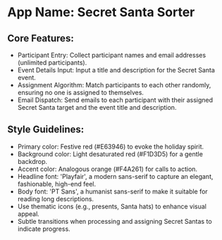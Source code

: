 # **App Name**: Secret Santa Sorter

## Core Features:

- Participant Entry: Collect participant names and email addresses (unlimited participants).
- Event Details Input: Input a title and description for the Secret Santa event.
- Assignment Algorithm: Match participants to each other randomly, ensuring no one is assigned to themselves.
- Email Dispatch: Send emails to each participant with their assigned Secret Santa target and the event title and description.

## Style Guidelines:

- Primary color: Festive red (#E63946) to evoke the holiday spirit.
- Background color: Light desaturated red (#F1D3D5) for a gentle backdrop.
- Accent color: Analogous orange (#F4A261) for calls to action.
- Headline font: 'Playfair', a modern sans-serif to capture an elegant, fashionable, high-end feel.
- Body font: 'PT Sans', a humanist sans-serif to make it suitable for reading long descriptions.
- Use thematic icons (e.g., presents, Santa hats) to enhance visual appeal.
- Subtle transitions when processing and assigning Secret Santas to indicate progress.